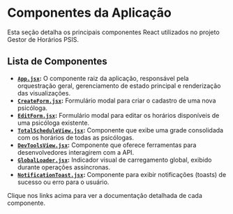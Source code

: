 # Componentes da Aplicação

Esta seção detalha os principais componentes React utilizados no projeto Gestor de Horários PSIS.

## Lista de Componentes

*   **[`App.jsx`](App.md):** O componente raiz da aplicação, responsável pela orquestração geral, gerenciamento de estado principal e renderização das visualizações.
*   **[`CreateForm.jsx`](CreateForm.md):** Formulário modal para criar o cadastro de uma nova psicóloga.
*   **[`EditForm.jsx`](EditForm.md):** Formulário modal para editar os horários disponíveis de uma psicóloga existente.
*   **[`TotalScheduleView.jsx`](TotalScheduleView.md):** Componente que exibe uma grade consolidada com os horários de todas as psicólogas.
*   **[`DevToolsView.jsx`](DevToolsView.md):** Componente que oferece ferramentas para desenvolvedores interagirem com a API.
*   **[`GlobalLoader.jsx`](GlobalLoader.md):** Indicador visual de carregamento global, exibido durante operações assíncronas.
*   **[`NotificationToast.jsx`](NotificationToast.md):** Componente para exibir notificações (toasts) de sucesso ou erro para o usuário.

Clique nos links acima para ver a documentação detalhada de cada componente.
